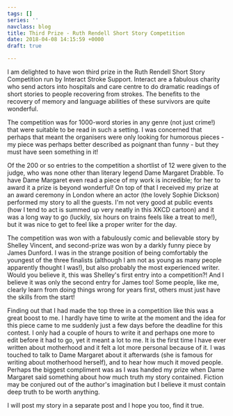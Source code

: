 ```yaml
---
tags: []
series: ''
navclass: blog
title: Third Prize - Ruth Rendell Short Story Competition
date: 2018-04-08 14:15:59 +0000
draft: true

---
```

I am delighted to have won third prize in the Ruth Rendell Short Story Competition run by Interact Stroke Support. Interact are a fabulous charity who send actors into hospitals and care centre to do dramatic readings of short stories to people recovering from strokes. The benefits to the recovery of memory and language abilities of these survivors are quite wonderful.

The competition was for 1000-word stories in any genre (not just crime!) that were suitable to be read in such a setting. I was concerned that perhaps that meant the organisers were only looking for humorous pieces - my piece was perhaps better described as poignant than funny - but they must have seen something in it!

Of the 200 or so entries to the competition a shortlist of 12 were given to the judge, who was none other than literary legend Dame Margaret Drabble. To have Dame Margaret even read a piece of my work is incredible; for her to award it a prize is beyond wonderful! On top of that I received my prize at an award ceremony in London where an actor (the lovely Sophie Dickson) performed my story to all the guests. I'm not very good at public events (how I tend to act is summed up very neatly in this XKCD cartoon) and it was a long way to go (luckily, six hours on trains feels like a treat to me!), but it was nice to get to feel like a proper writer for the day.

The competition was won with a fabulously comic and believable story by Shelley Vincent, and second-prize was won by a darkly funny piece by James Dunford. I was in the strange position of being comfortably the youngest of the three finalists (although I am not as young as many people apparently thought I was!), but also probably the most experienced writer. Would you believe it, this was Shelley's first entry into a competition?! And I believe it was only the second entry for James too! Some people, like me, clearly learn from doing things wrong for years first, others must just have the skills from the start!

Finding out that I had made the top three in a competition like this was a great boost to me. I hardly have time to write at the moment and the idea for this piece came to me suddenly just a few days before the deadline for this contest. I only had a couple of hours to write it and perhaps one more to edit before it had to go, yet it meant a lot to me. It is the first time I have ever written about motherhood and it felt a lot more personal because of it. I was touched to talk to Dame Margaret about it afterwards (she is famous for writing about motherhood herself), and to hear how much it moved people. Perhaps the biggest compliment was as I was handed my prize when Dame Margaret said something about how much truth my story contained. Fiction may be conjured out of the author's imagination but I believe it must contain deep truth to be worth anything. 

I will post my story in a separate post and I hope you too, find it true.